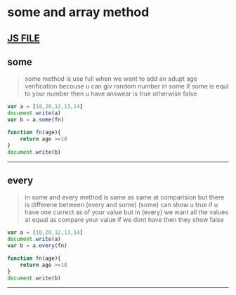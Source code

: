 # some and array method
[JS FILE](../JS/45-some-and-every-method.js)
---
## some
>some method is use full when we want to add an adupt age verification becouse u can giv  random number in some if some is equl to your number then u have answear is true otherwise false 
```javascript
var a = [10,20,12,13,14]
document.write(a)
var b = a.some(fn)

function fn(age){
    return age >=18
}
document.write(b)
```
---
## every 
> in some and every method is same as same at comparision but there is  differene between (every and some) (some) can show u true if u have one currect as of your value but in (every) we want all the values at equal as compare your value if we dont have then they show false
```javascript
var a = [10,20,12,13,14]
document.write(a)
var b = a.every(fn)

function fn(age){
    return age >=18
}
document.write(b)
```
---